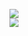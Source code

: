 [![](https://img.shields.io/badge/Made%20With-Github%20Spray-lightgrey.svg?style=for-the-badge&logo=github)](https://github.com/Annihil/github-spray#27542)  
[![](https://i.imgur.com/2DrTn0Z.gif)](https://github.com/Annihil/github-spray)